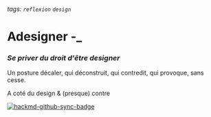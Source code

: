 ###### tags: `reflexion` `design`

# Adesigner -_
### *Se priver du droit d'être designer*

Un posture décaler, qui déconstruit, qui contredit, qui provoque, sans cesse.

A coté du design & (presque) contre


[![hackmd-github-sync-badge](https://hackmd.io/I4II_IevRJeDMTFiWPBx8g/badge)](https://hackmd.io/I4II_IevRJeDMTFiWPBx8g)